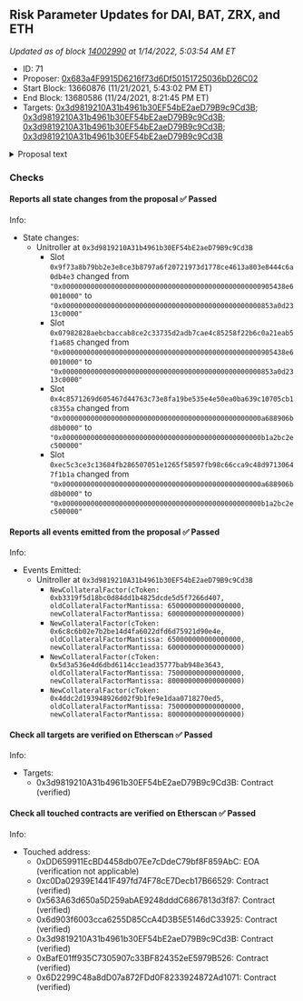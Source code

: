 ## Risk Parameter Updates for DAI, BAT, ZRX, and ETH

_Updated as of block [14002990](https://etherscan.io/block/14002990) at 1/14/2022, 5:03:54 AM ET_

- ID: 71
- Proposer: [0x683a4F9915D6216f73d6Df50151725036bD26C02](https://etherscan.io/address/0x683a4F9915D6216f73d6Df50151725036bD26C02)
- Start Block: 13660876 (11/21/2021, 5:43:02 PM ET)
- End Block: 13680586 (11/24/2021, 8:21:45 PM ET)
- Targets: [0x3d9819210A31b4961b30EF54bE2aeD79B9c9Cd3B](https://etherscan.io/address/0x3d9819210A31b4961b30EF54bE2aeD79B9c9Cd3B#code); [0x3d9819210A31b4961b30EF54bE2aeD79B9c9Cd3B](https://etherscan.io/address/0x3d9819210A31b4961b30EF54bE2aeD79B9c9Cd3B#code); [0x3d9819210A31b4961b30EF54bE2aeD79B9c9Cd3B](https://etherscan.io/address/0x3d9819210A31b4961b30EF54bE2aeD79B9c9Cd3B#code); [0x3d9819210A31b4961b30EF54bE2aeD79B9c9Cd3B](https://etherscan.io/address/0x3d9819210A31b4961b30EF54bE2aeD79B9c9Cd3B#code)

<details>
  <summary>Proposal text</summary>

> # Risk Parameter Updates for DAI, BAT, ZRX, and ETH
> ## Simple Summary
> 
> A proposal to adjust four (4) total parameters across four (4) Compound assets.
> 
> 
> ## Background
> This proposal is a batch update of risk parameters to align with the [Moderate risk level](https://www.comp.xyz/t/community-risk-level-consensus-check/2437) chosen by the Compound community. These parameter updates are the third of Gauntlet's regular parameter recommendations as part of [Dynamic Risk Parameters](https://www.comp.xyz/t/dynamic-risk-parameters/2223/16).
> 
> 
> [Full proposal and forum discussion](https://www.comp.xyz/t/risk-parameter-updates-2021-11-17/2625)
> 
> 
> ## Motivation and Specification
> 
> This set of parameter updates seeks to level set assets to a Moderate risk level of the protocol while making risk trade-offs between specific assets. Note that some are different from the original [risk level consensus check](https://www.comp.xyz/t/community-risk-level-consensus-check/2437) as market conditions have changed.
> 
> In order to react to changing market conditions, our analysis recommends decreasing the collateral factors for BAT and ZRX while increasing collateral factors for ETH and DAI. Both BAT and ZRX have increased in volatility and decreased in volume since our last parameter changes. As shown on our dashboard, these changes will slightly increase VaR, but the corresponding increase in borrow usage is substantial. 
> 
> 
> ![](https://i.imgur.com/jXbgC5y.png)
> 
> 
> 
> ## Dashboard
> 
> 
> Gauntlet has launched the [Compound Risk Dashboard](https://gov.gauntlet.network/compound). The community should use the Dashboard to better understand the updated parameter suggestions and general market risk in Compound.
> 
> As shown below, this set of parameter updates will slightly increase VaR, but meaningfully increase borrow usage.
> 
> ![](https://i.imgur.com/DeZz4Mj.png)
</details>

### Checks
#### Reports all state changes from the proposal ✅ Passed
  




Info:
- State changes:
    - Unitroller at `0x3d9819210A31b4961b30EF54bE2aeD79B9c9Cd3B`
        - Slot `0x9f73a8b79bb2e3e8ce3b8797a6f20721973d1778ce4613a803e8444c6a0db4e3` changed from `"0x0000000000000000000000000000000000000000000000000905438e60010000"` to `"0x0000000000000000000000000000000000000000000000000853a0d2313c0000"`
        - Slot `0x07982828aebcbaccab8ce2c33735d2adb7cae4c85258f22b6c0a21eab5f1a685` changed from `"0x0000000000000000000000000000000000000000000000000905438e60010000"` to `"0x0000000000000000000000000000000000000000000000000853a0d2313c0000"`
        - Slot `0x4c8571269d605467d44763c73e8fa19be535e4e50ea0ba639c10705cb1c8355a` changed from `"0x0000000000000000000000000000000000000000000000000a688906bd8b0000"` to `"0x0000000000000000000000000000000000000000000000000b1a2bc2ec500000"`
        - Slot `0xec5c3ce3c13684fb286507051e1265f58597fb98c66cca9c48d97130647f1b1a` changed from `"0x0000000000000000000000000000000000000000000000000a688906bd8b0000"` to `"0x0000000000000000000000000000000000000000000000000b1a2bc2ec500000"`

#### Reports all events emitted from the proposal ✅ Passed
  




Info:
- Events Emitted:
    - Unitroller at `0x3d9819210A31b4961b30EF54bE2aeD79B9c9Cd3B`
        - `NewCollateralFactor(cToken: 0xb3319f5d18bc0d84dd1b4825dcde5d5f7266d407, oldCollateralFactorMantissa: 650000000000000000, newCollateralFactorMantissa: 600000000000000000)`
        - `NewCollateralFactor(cToken: 0x6c8c6b02e7b2be14d4fa6022dfd6d75921d90e4e, oldCollateralFactorMantissa: 650000000000000000, newCollateralFactorMantissa: 600000000000000000)`
        - `NewCollateralFactor(cToken: 0x5d3a536e4d6dbd6114cc1ead35777bab948e3643, oldCollateralFactorMantissa: 750000000000000000, newCollateralFactorMantissa: 800000000000000000)`
        - `NewCollateralFactor(cToken: 0x4ddc2d193948926d02f9b1fe9e1daa0718270ed5, oldCollateralFactorMantissa: 750000000000000000, newCollateralFactorMantissa: 800000000000000000)`

#### Check all targets are verified on Etherscan ✅ Passed
  




Info:
- Targets:
    - 0x3d9819210A31b4961b30EF54bE2aeD79B9c9Cd3B: Contract (verified)

#### Check all touched contracts are verified on Etherscan ✅ Passed
  




Info:
- Touched address:
    - 0xDD659911EcBD4458db07Ee7cDdeC79bf8F859AbC: EOA (verification not applicable)
    - 0xc0Da02939E1441F497fd74F78cE7Decb17B66529: Contract (verified)
    - 0x563A63d650a5D259abAE9248dddC6867813d3f87: Contract (verified)
    - 0x6d903f6003cca6255D85CcA4D3B5E5146dC33925: Contract (verified)
    - 0x3d9819210A31b4961b30EF54bE2aeD79B9c9Cd3B: Contract (verified)
    - 0xBafE01ff935C7305907c33BF824352eE5979B526: Contract (verified)
    - 0x6D2299C48a8dD07a872FDd0F8233924872Ad1071: Contract (verified)
